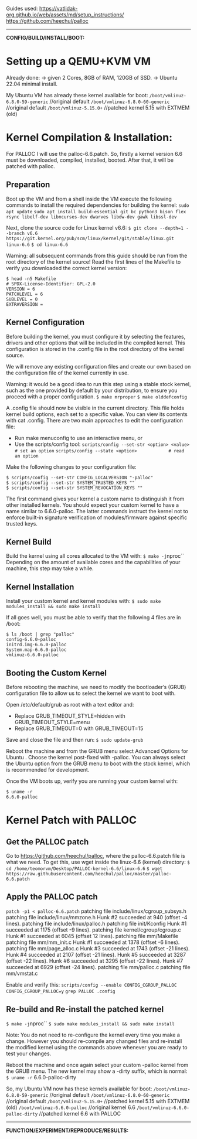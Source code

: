 Guides used:
https://vatlidak-org.github.io/web/assets/md/setup_instructions/
https://github.com/heechul/palloc

___________________________________________________________________________________
**CONFIG/BUILD/INSTALL/BOOT:**

# Setting up a QEMU+KVM VM
Already done:
→ given 2 Cores, 8GB of RAM​, 120GB of SSD.
→ Ubuntu 22.04 minimal install​.

My Ubuntu VM has already these kernel available for boot:
`/boot/vmlinuz-6.8.0-59-generic`	//original default
`/boot/vmlinuz-6.8.0-60-generic`	//original default
`/boot/vmlinuz-5.15.0+`           	//patched kernel 5.15 with EXTMEM (old)

# Kernel Compilation & Installation:
For PALLOC I will use the palloc-6.6.patch. So, firstly a kernel version 6.6 must be downloaded, compiled, installed, booted. After that, it will be patched with palloc.

## Preparation
Boot up the VM and from a shell inside the VM execute the following commands to install the required dependencies for building the kernel:
`sudo apt update`
`sudo apt install build-essential git bc python3 bison flex rsync libelf-dev libncurses-dev dwarves libdw-dev gawk libssl-dev`

Next, clone the source code for Linux kernel v6.6:
`$ git clone --depth=1 --branch v6.6 https://git.kernel.org/pub/scm/linux/kernel/git/stable/linux.git linux-6.6`
`$ cd linux-6.6`

Warning: all subsequent commands from this guide should be run from the root directory of the kernel source!
Read the first lines of the Makefile to verify you downloaded the correct kernel version:
```
$ head -n5 Makefile
# SPDX-License-Identifier: GPL-2.0
VERSION = 6
PATCHLEVEL = 6
SUBLEVEL = 0
EXTRAVERSION =
```

## Kernel Configuration
Before building the kernel, you must configure it by selecting the features, drivers and other options that will be included in the compiled kernel. This configuration is stored in the .config file in the root directory of the kernel source.

We will remove any existing configuration files and create our own based on the configuration file of the kernel currently in use.

Warning: it would be a good idea to run this step using a stable stock kernel, such as the one provided by default by your distribution, to ensure you proceed with a proper configuration.
`$ make mrproper`
`$ make olddefconfig`

A .config file should now be visible in the current directory. This file holds kernel build options, each set to a specific value. You can view its contents with cat .config. There are two main approaches to edit the configuration file:
   - Run make menuconfig to use an interactive menu, or
   - Use the scripts/config tool:
`scripts/config --set-str <option> <value>  # set an option`
`scripts/config --state <option>            # read an option`

Make the following changes to your configuration file:
```
$ scripts/config --set-str CONFIG_LOCALVERSION "-palloc"
$ scripts/config --set-str SYSTEM_TRUSTED_KEYS ""
$ scripts/config --set-str SYSTEM_REVOCATION_KEYS ""
```
The first command gives your kernel a custom name to distinguish it from other installed kernels. You should expect your custom kernel to have a name similar to 6.6.0-palloc. The latter commands instruct the kernel not to enforce built-in signature verification of modules/firmware against specific trusted keys.

## Kernel Build
Build the kernel using all cores allocated to the VM with:
`$ make -j`nproc``
Depending on the amount of available cores and the capabilities of your machine, this step may take a while.

## Kernel Installation
Install your custom kernel and kernel modules with:
`$ sudo make modules_install && sudo make install`

If all goes well, you must be able to verify that the following 4 files are in /boot:
```
$ ls /boot | grep "palloc"
config-6.6.0-palloc
initrd.img-6.6.0-palloc
System.map-6.6.0-palloc
vmlinuz-6.6.0-palloc
```

## Booting the Custom Kernel
Before rebooting the machine, we need to modify the bootloader’s (GRUB) configuration file to allow us to select the kernel we want to boot with.

Open /etc/default/grub as root with a text editor and:
   - Replace GRUB_TIMEOUT_STYLE=hidden with GRUB_TIMEOUT_STYLE=menu
   - Replace GRUB_TIMEOUT=0 with GRUB_TIMEOUT=15

Save and close the file and then run:
`$ sudo update-grub`

Reboot the machine and from the GRUB menu select Advanced Options for Ubuntu . Choose the kernel post-fixed with -palloc. You can always select the Ubuntu option from the GRUB menu to boot with the stock kernel, which is recommended for development.

Once the VM boots up, verify you are running your custom kernel with:
```
$ uname -r
6.6.0-palloc
```

# Kernel Patch with PALLOC

## Get the PALLOC patch
Go to https://github.com/heechul/palloc, where the palloc-6.6.patch file is what we need.
To get this, use wget inside the linux-6.6 (kernel) directory:
`$ cd /home/teomorvm/Desktop/PALLOC-kernel-6.6/linux-6.6`
`$ wget https://raw.githubusercontent.com/heechul/palloc/master/palloc-6.6.patch`

## Apply the PALLOC patch
`patch -p1 < palloc-6.6.patch`
patching file include/linux/cgroup_subsys.h
patching file include/linux/mmzone.h
Hunk #2 succeeded at 940 (offset -4 lines).
patching file include/linux/palloc.h
patching file init/Kconfig
Hunk #1 succeeded at 1175 (offset -9 lines).
patching file kernel/cgroup/cgroup.c
Hunk #1 succeeded at 6045 (offset 12 lines).
patching file mm/Makefile
patching file mm/mm_init.c
Hunk #1 succeeded at 1378 (offset -6 lines).
patching file mm/page_alloc.c
Hunk #3 succeeded at 1743 (offset -21 lines).
Hunk #4 succeeded at 2107 (offset -21 lines).
Hunk #5 succeeded at 3287 (offset -22 lines).
Hunk #6 succeeded at 3295 (offset -22 lines).
Hunk #7 succeeded at 6929 (offset -24 lines).
patching file mm/palloc.c
patching file mm/vmstat.c

Enable and verify this:
`scripts/config --enable CONFIG_CGROUP_PALLOC`
`CONFIG_CGROUP_PALLOC=y`
`grep PALLOC .config`

## Re-build and Re-install the patched kernel
`$ make -j`nproc``
`$ sudo make modules_install && sudo make install`

Note: You do not need to re-configure the kernel every time you make a change. However you should re-compile any changed files and re-install the modified kernel using the commands above whenever you are ready to test your changes.

Reboot the machine and once again select your custom -palloc kernel from the GRUB menu. The new kernel may show a -dirty suffix, which is normal:
`$ uname -r`
6.6.0-palloc-dirty

So, my Ubuntu VM now has these kernels available for boot:
`/boot/vmlinuz-6.8.0-59-generic`	//original default
`/boot/vmlinuz-6.8.0-60-generic`	//original default
`/boot/vmlinuz-5.15.0+`           	//patched kernel 5.15 with EXTMEM (old)
`/boot/vmlinuz-6.6.0-palloc`		//original kernel 6.6
`/boot/vmlinuz-6.6.0-palloc-dirty`	//patched kernel 6.6 with PALLOC


___________________________________________________________________________________
**FUNCTION/EXPERIMENT/REPRODUCE/RESULTS:**

